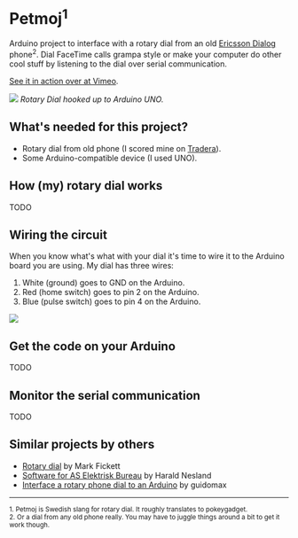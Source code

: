 # Petmoj<sup>1</sup>

Arduino project to interface with a rotary dial from an old [Ericsson Dialog][4] phone<sup>2</sup>. Dial FaceTime calls grampa style or make your computer do other cool stuff by listening to the dial over serial communication.

[See it in action over at Vimeo][6].

![][dialanduno]
*Rotary Dial hooked up to Arduino UNO.*

## What's needed for this project?

* Rotary dial from old phone (I scored mine on [Tradera][5]).
* Some Arduino-compatible device (I used UNO).

## How (my) rotary dial works

TODO

## Wiring the circuit

When you know what's what with your dial it's time to wire it to the Arduino board you are using. My dial has three wires:

1. White (ground) goes to GND on the Arduino.
2. Red (home switch) goes to pin 2 on the Arduino.
3. Blue (pulse switch) goes to pin 4 on the Arduino.

![][hookup]

## Get the code on your Arduino

TODO

## Monitor the serial communication

TODO

## Similar projects by others

* [Rotary dial][1] by Mark Fickett
* [Software for AS Elektrisk Bureau][2] by Harald Nesland
* [Interface a rotary phone dial to an Arduino][3] by guidomax

---

<small>1. Petmoj is Swedish slang for rotary dial. It roughly translates to pokeygadget.</small>  
<small>2. Or a dial from any old phone really. You may have to juggle things around a bit to get it work though.</small>

[1]: https://github.com/markfickett/Rotary-Dial
[2]: https://github.com/hnesland/aselektriskbureau
[3]: http://www.instructables.com/id/Interface-a-rotary-phone-dial-to-an-Arduino/
[4]: https://en.wikipedia.org/wiki/Ericsson_Dialog
[5]: http://www.tradera.com/fingerskiva-c3_302017
[6]: https://vimeo.com/152847479
[dialanduno]: docs/images/rotary-dial-and-arduino-uno.jpg
[hookup]: docs/images/hookup.png
